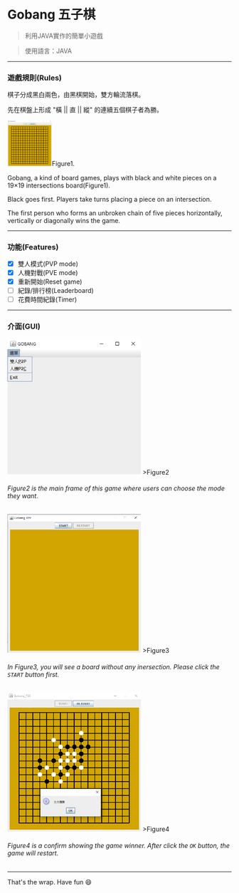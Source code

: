 # Gobang 五子棋

> 利用JAVA實作的簡單小遊戲

> 使用語言：JAVA

------

### 遊戲規則(Rules)


棋子分成黑白兩色，由黑棋開始，雙方輪流落棋。

先在棋盤上形成 "橫 || 直 || 縱" 的連續五個棋子者為勝。

<img src="https://github.com/CYT823/Gobang/blob/master/image/image2.png" alt="gobang board" width="100"/>Figure1.

Gobang, a kind of board games, plays with black and white pieces on a 19×19 intersections board(Figure1). 

Black goes first. Players take turns placing a piece on an intersection.

The first person who forms an unbroken chain of five pieces horizontally, vertically or diagonally wins the game. 

------

### 功能(Features)
- [x] 雙人模式(PVP mode)
- [x] 人機對戰(PVE mode)
- [x] 重新開始(Reset game)
- [ ] 紀錄/排行榜(Leaderboard)
- [ ] 花費時間紀錄(Timer)

------

### 介面(GUI)

<img src="https://github.com/CYT823/Gobang/blob/master/image/image1.png" alt="gobang board" width="300"/> >Figure2

###### Figure2 is the main frame of this game where users can choose the mode they want.


<img src="https://github.com/CYT823/Gobang/blob/master/image/image3.png" alt="gobang board" width="300"/> >Figure3

###### In Figure3, you will see a board without any inersection. Please click the ```START``` button first.


<img src="https://github.com/CYT823/Gobang/blob/master/image/image4.png" alt="gobang board" width="300"/> >Figure4

###### Figure4 is a confirm showing the game winner. After click the ```OK``` button, the game will restart.

------

That's the wrap. Have fun :smile:
